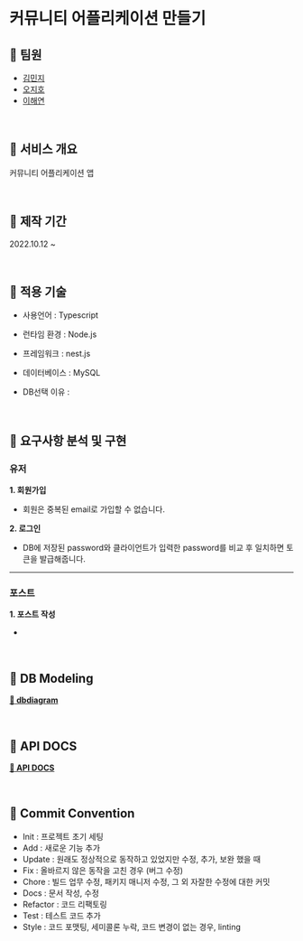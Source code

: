# 커뮤니티 어플리케이션 만들기

## 📌 팀원

- [김민지](https://github.com/enddl3224)
- [오지호](https://github.com/jeehooh)
- [이해연](https://github.com/haeyeonleeee)

<br/>

## 📌 서비스 개요

커뮤니티 어플리케이션 앱

<br/>

## 📌 제작 기간

2022.10.12 ~

<br/>

## 📌 적용 기술

- 사용언어 : Typescript
- 런타임 환경 : Node.js
- 프레임워크 : nest.js
- 데이터베이스 : MySQL

- DB선택 이유 : 

<br/>

## 📌 요구사항 분석 및 구현

### 유저

**1. 회원가입**

- 회원은 중복된 email로 가입할 수 없습니다.

**2. 로그인**

- DB에 저장된 password와 클라이언트가 입력한 password를 비교 후 일치하면 토큰을 발급해줍니다.


---

### 포스트

**1. 포스트 작성**

- 

<br/>

## 📌 DB Modeling

**[🔗 dbdiagram](https://dbdiagram.io/d/63452bedf0018a1c5fd9aa2e)**

<br>

## 📌 API DOCS

**[🔗 API DOCS]()**


<br/>

## 📌 Commit Convention

- Init : 프로젝트 초기 세팅
- Add : 새로운 기능 추가
- Update : 원래도 정상적으로 동작하고 있었지만 수정, 추가, 보완 했을 때
- Fix : 올바르지 않은 동작을 고친 경우 (버그 수정)
- Chore : 빌드 업무 수정, 패키지 매니저 수정, 그 외 자잘한 수정에 대한 커밋
- Docs : 문서 작성, 수정
- Refactor : 코드 리팩토링
- Test : 테스트 코드 추가
- Style : 코드 포맷팅, 세미콜론 누락, 코드 변경이 없는 경우, linting

